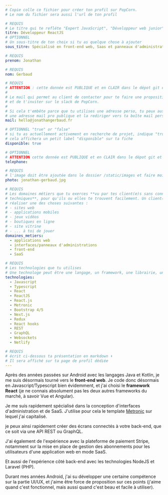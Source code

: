 ```yaml
---
# Copie colle ce fichier pour créer ton profil sur PopCorn.
# Le nom du fichier sera aussi l'url de ton profil

# REQUIS
# Le titre qui te refléte "Expert JavaScript", "Développeur web junior"
titre: Développeur ReactJS
# OPTIONNEL
# Un sous-titre de ton choix si tu as quelque chose à ajouter
sous_titre: Spécialisé en front-end web, Saas et panneaux d'administration

# REQUIS
prenom: Jonathan

# REQUIS
nom: Gerbaud

# REQUIS
# ATTENTION : cette donnée est PUBLIQUE et en CLAIR dans le dépot git et sur le site
#
# Le mail qui permet au client de contacter pour te faire une proposition de projet
# et de t'inviter sur le slack de PopCorn.
#
# Si cela t'embête parce que tu utilises une adresse perso, tu peux aussi te créer
# une adresse mail pro publique et la rediriger vers ta boîte mail perso
mail: hello@jonathangerbaud.fr

# OPTIONNEL "true" or "false"
# si tu as actuellement activement en recherche de projet, indique "true" ici,
# cela affichera un petit label "disponible" sur ta fiche
disponible: true

# OPTIONNEL
# ATTENTION cette donnée est PUBLIQUE et en CLAIR dans le dépot git et sur le site
telephone:

# REQUIS
# l'image doit être ajoutée dans le dossier /static/images et faire moins de 100ko ! Sa hauteur affichée sur le site sera de 300px, elle s'adaptera comme elle peut au responsive avec du css.
photo: jonathan-gerbaud.jpg

# REQUIS
# Les domaines métiers que tu exerces **vu par tes client(e)s sans connaissances
# techniques**, pour qu'ils ou elles te trouvent facilement. Un client(e) veut par exemple
# réaliser une des choses suivantes :
# - sites web
# - applications mobiles
# - jeux vidéos
# - boutiques en ligne
# - site vitrine
# - ... à toi de jouer
domaines_metiers:
  - applications web
  - interfaces/panneaux d'administrations
  - front-end
  - SaaS

# REQUIS
# Les technologies que tu utilises
# Une technologe peut être une langage, un framework, une librairie, un CMS ...
technologies:
  - Javascript
  - Typescript
  - React
  - ReactJS
  - React.js
  - Metronic
  - Bootstrap 4/5
  - Next.js
  - Redux
  - React hooks
  - REST
  - GraphQL
  - Websockets
  - Netlify

# REQUIS
# écrit ci-dessous ta présentation en markdown ⬇️
# Il sera affiché sur ta page de profil dédiée
---
```


Après des années passées sur Android avec les langages Java et Kotlin, je me suis désormais tourné vers le **front-end web**. Je code donc désormais en Javascript/Typescript bien évidemment, et j'ai choisi le **framework React** (je ne connais absolument pas les deux autres frameworks du marché, à savoir Vue et Angular).

Je me suis rapidement spécialisé dans la conception d'interfaces d'administration et de SaaS. J'utilise pour cela le template [Metronic](https://preview.themeforest.net/item/metronic-responsive-admin-dashboard-template/full_screen_preview/4021469) sur lequel j'ai capitalisé. 

je peux ainsi rapidement créer des écrans connectés à votre back-end, que ce soit via une API REST ou GraphQL.

J'ai également de l'expérience avec la plateforme de paiement Stripe, notamment sur la mise en place de gestion des abonnements pour les utilisateurs d'une application web en mode SaaS.

Et aussi de l'expérience côté back-end avec les technologies NodeJS et Laravel (PHP).

Durant mes années Android, j'ai su développer une certaine compétence sur la partie UI/UX, et j'aime être force de proposition sur ces points (j'aime quand c'est fonctionnel, mais aussi quand c'est beau et facile à utiliser).

